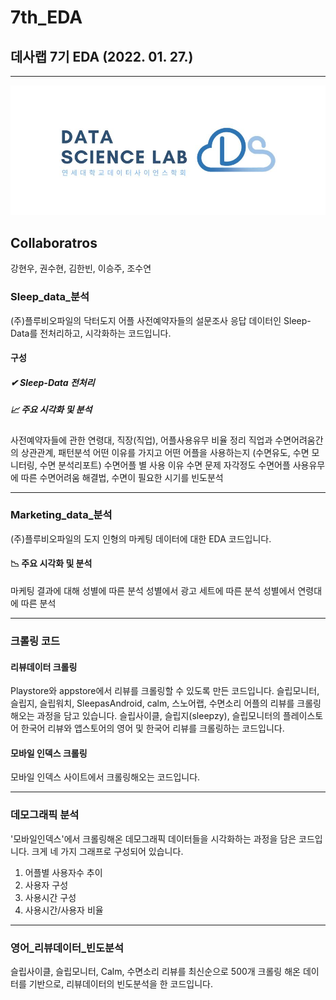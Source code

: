 # 7th_EDA
## 데사랩 7기 EDA (2022. 01. 27.)
___

![mm](https://github.com/YonseiDSL/6th_EDA/blob/master/dsl_logo.JPG?raw=true)
## Collaboratros
강현우, 권수현, 김한빈, 이승주, 조수연

### Sleep_data_분석
(주)플루비오파일의 닥터도지 어플 사전예약자들의 설문조사 응답 데이터인 Sleep-Data를 전처리하고, 시각화하는 코드입니다. 
#### 구성
##### ✔ Sleep-Data 전처리
##### 📈 주요 시각화 및 분석
사전예약자들에 관한 연령대, 직장(직업), 어플사용유무 비율 정리
직업과 수면어려움간의 상관관계, 패턴분석
어떤 이유를 가지고 어떤 어플을 사용하는지 (수면유도, 수면 모니터링, 수면 분석리포트)
수면어플 별 사용 이유
수면 문제 자각정도
수면어플 사용유무에 따른 수면어려움 해결법, 수면이 필요한 시기를 빈도분석

------------

### Marketing_data_분석
(주)플루비오파일의 도지 인형의 마케팅 데이터에 대한 EDA 코드입니다.
#### 📉 주요 시각화 및 분석
마케팅 결과에 대해 성별에 따른 분석
성별에서 광고 세트에 따른 분석
성별에서 연령대에 따른 분석

------------

### 크롤링 코드
#### 리뷰데이터 크롤링
Playstore와 appstore에서 리뷰를 크롤링할 수 있도록 만든 코드입니다.
슬립모니터, 슬립지, 슬립워치, SleepasAndroid, calm, 스노어랩, 수면소리 어플의 리뷰를 크롤링해오는 과정을 담고 있습니다.
슬립사이클, 슬립지(sleepzy), 슬립모니터의 플레이스토어 한국어 리뷰와 앱스토어의 영어 및 한국어 리뷰를 크롤링하는 코드입니다.
#### 모바일 인덱스 크롤링
모바일 인덱스 사이트에서 크롤링해오는 코드입니다.

------------


### 데모그래픽 분석
'모바일인덱스'에서 크롤링해온 데모그래픽 데이터들을 시각화하는 과정을 담은 코드입니다.
크게 네 가지 그래프로 구성되어 있습니다.
1) 어플별 사용자수 추이
2) 사용자 구성 
3) 사용시간 구성
4) 사용시간/사용자 비율

------------

### 영어_리뷰데이터_빈도분석
슬립사이클, 슬립모니터, Calm, 수면소리 리뷰를 최신순으로 500개 크롤링 해온 데이터를 기반으로, 리뷰데이터의 빈도분석을 한 코드입니다.
